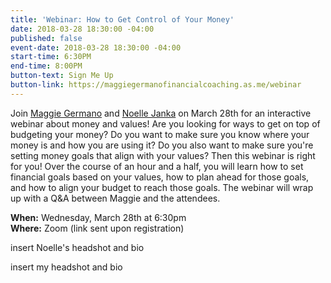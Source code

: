 ```yaml
---
title: 'Webinar: How to Get Control of Your Money'
date: 2018-03-28 18:30:00 -04:00
published: false
event-date: 2018-03-28 18:30:00 -04:00
start-time: 6:30PM
end-time: 8:00PM
button-text: Sign Me Up
button-link: https://maggiegermanofinancialcoaching.as.me/webinar
---
```


Join [Maggie Germano](http://maggiegermano.com/) and [Noelle Janka](http://www.noellejanka.com/) on March 28th for an interactive webinar about money and values! Are you looking for ways to get on top of budgeting your money? Do you want to make sure you know where your money is and how you are using it? Do you also want to make sure you're setting money goals that align with your values? Then this webinar is right for you! Over the course of an hour and a half, you will learn how to set financial goals based on your values, how to plan ahead for those goals, and how to align your budget to reach those goals. The webinar will wrap up with a Q&A between Maggie and the attendees.

**When:** Wednesday, March 28th at 6:30pm\
**Where:** Zoom (link sent upon registration)

insert Noelle's headshot and bio

insert my headshot and bio